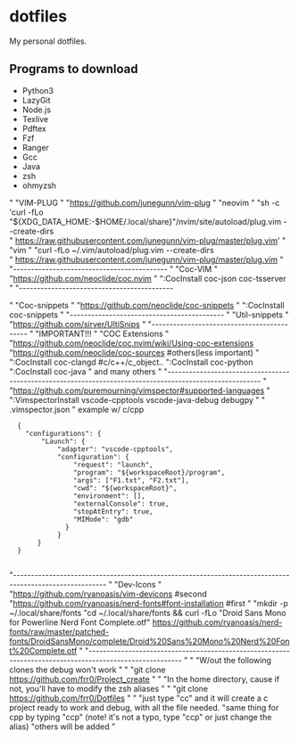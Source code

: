 # dotfiles

My personal dotfiles.

## Programs to download

- Python3
- LazyGit
- Node.js
- Texlive
- Pdftex
- Fzf
- Ranger
- Gcc
- Java
- zsh
- ohmyzsh

"
"VIM-PLUG
"
"https://github.com/junegunn/vim-plug
"
"neovim
"
"sh -c 'curl -fLo "${XDG_DATA_HOME:-$HOME/.local/share}"/nvim/site/autoload/plug.vim --create-dirs \
"       https://raw.githubusercontent.com/junegunn/vim-plug/master/plug.vim'
"
"vim
"
"curl -fLo ~/.vim/autoload/plug.vim --create-dirs \
"    https://raw.githubusercontent.com/junegunn/vim-plug/master/plug.vim
"
"-------------------------------------------
"
"Coc-VIM
"
"https://github.com/neoclide/coc.nvim
"
":CocInstall coc-json coc-tsserver
"
"-------------------------------------------

"
"Coc-snippets
"
"https://github.com/neoclide/coc-snippets
"
":CocInstall coc-snippets
"
"-------------------------------------------
"
"Util-snippets
"
"https://github.com/sirver/UltiSnips
"
"-------------------------------------------
"
"IMPORTANT!!!
"
"COC Extensions
"
"https://github.com/neoclide/coc.nvim/wiki/Using-coc-extensions
"https://github.com/neoclide/coc-sources #others(less important)
"
":CocInstall coc-clangd #c/c++/c_object..
":CocInstall coc-python
":CocInstall coc-java
" and many others
"
"--------------------------------------------------------------------------------------------------------
"
"https://github.com/puremourning/vimspector#supported-languages
"
":VimspectorInstall vscode-cpptools vscode-java-debug debugpy
"
" .vimspector.json
"
  example w/ c/cpp
```
  {
    "configurations": {
        "Launch": {
            "adapter": "vscode-cpptools",
            "configuration": {
                "request": "launch",
                "program": "${workspaceRoot}/program",
                "args": ["F1.txt", "F2.txt"],
                "cwd": "${workspaceRoot}",
                "environment": [],
                "externalConsole": true,
                "stopAtEntry": true,
                "MIMode": "gdb"
              }
            }
       }
  }


```
"--------------------------------------------------------------------------------------------------------
"
"Dev-Icons
"
"https://github.com/ryanoasis/vim-devicons                          #second
"https://github.com/ryanoasis/nerd-fonts#font-installation          #first
"
"mkdir -p ~/.local/share/fonts
"cd ~/.local/share/fonts && curl -fLo "Droid Sans Mono for Powerline Nerd Font Complete.otf" https://github.com/ryanoasis/nerd-fonts/raw/master/patched-fonts/DroidSansMono/complete/Droid%20Sans%20Mono%20Nerd%20Font%20Complete.otf
"
"--------------------------------------------------------------------------------------------------------
"
"
"W/out the following clones the debug won't work
"
"
"git clone https://github.com/frr0/Project_create
"
"
"In the home directory, cause if not, you'll have to modify the zsh aliases
"
"
"git clone https://github.com/frr0/Dotfiles
"
"
"just type "cc" and it will create a c project ready to work and debug, with all the file needed.
"same thing for cpp by typing "ccp" (note! it's not a typo, type "ccp" or just change the alias)
"others will be added
"
